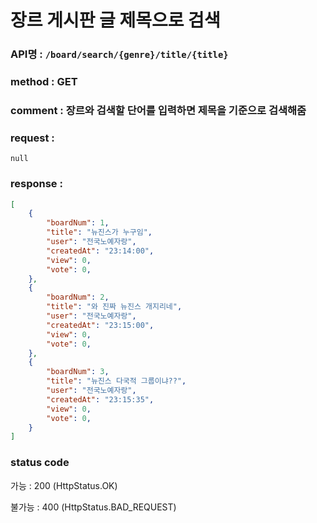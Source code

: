 # 장르 게시판 글 제목으로 검색
### API명 : `/board/search/{genre}/title/{title}`

### method : GET

### comment : 장르와 검색할 단어를 입력하면 제목을 기준으로 검색해줌

### request :
    null

### response :
~~~json
[
    {
        "boardNum": 1,
        "title": "뉴진스가 누구임",
        "user": "전국노예자랑",
        "createdAt": "23:14:00",
        "view": 0,
        "vote": 0,
    },
    {
        "boardNum": 2,
        "title": "와 진짜 뉴진스 개지리네",
        "user": "전국노예자랑",
        "createdAt": "23:15:00",
        "view": 0,
        "vote": 0,
    },
    {
        "boardNum": 3,
        "title": "뉴진스 다국적 그룹이냐??",
        "user": "전국노예자랑",
        "createdAt": "23:15:35",
        "view": 0,
        "vote": 0,
    }
]
~~~

### status code
가능 : 200 (HttpStatus.OK)

불가능 : 400 (HttpStatus.BAD_REQUEST)